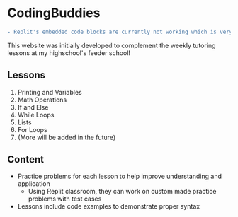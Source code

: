 # CodingBuddies
```diff
- Replit's embedded code blocks are currently not working which is very unfortunate :(
```
This website was initially developed to complement the weekly tutoring lessons at my highschool's feeder school!

## Lessons
1. Printing and Variables
2. Math Operations
3. If and Else
4. While Loops
5. Lists
6. For Loops
7. (More will be added in the future)

## Content
* Practice problems for each lesson to help improve understanding and application
  * Using Replit classroom, they can work on custom made practice problems with test cases
* Lessons include code examples to demonstrate proper syntax
